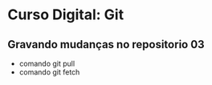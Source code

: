 # Curso Digital: Git

## Gravando mudanças no repositorio 03

* comando git pull
* comando git fetch
